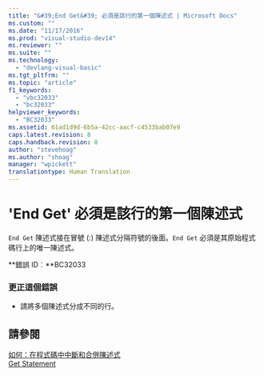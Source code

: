```yaml
---
title: "&#39;End Get&#39; 必須是該行的第一個陳述式 | Microsoft Docs"
ms.custom: ""
ms.date: "11/17/2016"
ms.prod: "visual-studio-dev14"
ms.reviewer: ""
ms.suite: ""
ms.technology: 
  - "devlang-visual-basic"
ms.tgt_pltfrm: ""
ms.topic: "article"
f1_keywords: 
  - "vbc32033"
  - "bc32033"
helpviewer_keywords: 
  - "BC32033"
ms.assetid: 61ad1d9d-6b5a-42cc-aacf-c4533bab07e9
caps.latest.revision: 8
caps.handback.revision: 8
author: "stevehoag"
ms.author: "shoag"
manager: "wpickett"
translationtype: Human Translation
---
```

# &#39;End Get&#39; 必須是該行的第一個陳述式
`End Get` 陳述式接在冒號 \(:\) 陳述式分隔符號的後面。`End Get` 必須是其原始程式碼行上的唯一陳述式。  
  
 **錯誤 ID︰**BC32033  
  
### 更正這個錯誤  
  
-   請將多個陳述式分成不同的行。  
  
## 請參閱  
 [如何：在程式碼中中斷和合併陳述式](../../visual-basic/programming-guide/program-structure/how-to-break-and-combine-statements-in-code.md)   
 [Get Statement](../../visual-basic/language-reference/statements/get-statement.md)